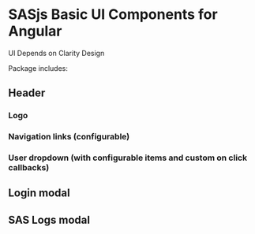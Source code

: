 # SASjs Basic UI Components for Angular

UI Depends on Clarity Design

Package includes:

## Header 

### Logo
### Navigation links (configurable)
### User dropdown (with configurable items and custom on click callbacks)

## Login modal

## SAS Logs modal